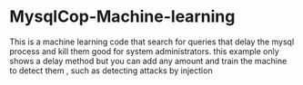 # MysqlCop-Machine-learning
This is a machine learning code that search for queries that delay the mysql process and kill them
good for system administrators.
this example only shows a delay method but you can add any amount and train the machine to detect them , such as detecting attacks by injection
